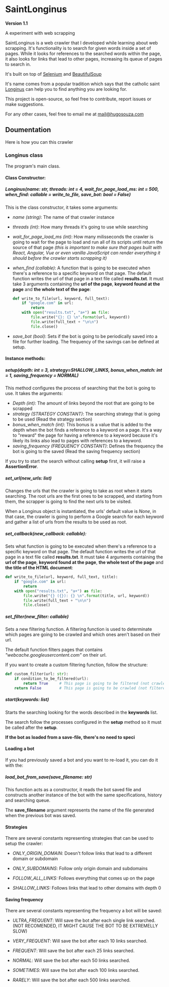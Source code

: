 # SaintLonginus

**Version 1.1**

 A experiment with web scrapping

SaintLonginus is a web crawler that I developed while learning about web scrapping. It's functionality is to search for given words inside a set of pages.
While it looks for references to the searched words within the page, it also looks for links that lead to other pages, increasing its queue of pages to search in.

It's built on top of [Selenium](https://www.selenium.dev/) and [BeautifulSoup](https://www.crummy.com/software/BeautifulSoup/bs4/doc/)

It's name comes from a popular tradition which says that the catholic saint [Longinus](https://en.wikipedia.org/wiki/Longinus) can help you to find anything you are looking for. 

This project is open-source, so feel free to contribute, report issues or make suggestions.

For any other cases, feel free to email me at [mail@hugosouza.com](mailto:mail@hugosouza.com)

## Doumentation

Here is how you can this crawler

### Longinus class

The program's main class.

#### Class Constructor:

##### Longinus(name: str, threads: int = 4, wait_for_page_load_ms: int = 500, when_find: callable = write_to_file, save_bot: bool = False)

This is the class constructor, it takes some arguments:

* *name (string)*: The name of that crawler instance

* *threads (int)*: How many threads it's going to use while searching

* *wait_for_page_load_ms (int)*:  How many milisseconds the crawler is going to wait for the page to load and run all of its scripts until return the source of that page *(this is important to make sure that pages built with React, Angular, Vue or even vanilla JavaScript can render everything it should before the crawler starts scrapping it)*

* *when_find (callable)*: A function that is going to be executed when there's a reference to a specific keyword on that page. The default function writes the url of that page in a text file called **results.txt**. It must take 3 arguments containing the **url of the page**, **keyword found at the page** and **the whole text of the page**:
  
  ```python
  def write_to_file(url, keyword, full_text):
      if "google.com" in url:
          return
      with open("results.txt", "a+") as file:
          file.write("{}: {} \n".format(url, keyword))
          file.write(full_text + "\n\n")
          file.close()
  ```

* *save_bot (bool)*: Sets if the bot is going to be periodically saved into a file for further loading. The frequency of the savings can be defined at setup.

#### Instance methods:

##### setup(depth: int = 3, strategy=SHALLOW_LINKS, bonus_when_match: int = 1, saving_frequency = NORMAL)

This method configures the process of searching that the bot is going to use. It takes the arguments:

* *Depth (int):* The amount of links beyond the root that are going to be scrapped
* *strategy (STRATEGY CONSTANT)*: The searching strategy that is going to be used (Read the strategy section) 
* *bonus_when_match (int)*: This bonus is a value that is added to the depth when the bot finds a reference to a keyword on a page. It's a way to "reward" the page for having a reference to a keyword because it's likely its links also lead to pages with references to a keyword.
* *saving_frequency (FREQUENCY CONSTANT)*: Defines the frequency the bot is going to the saved (Read the saving frequency section)

If you try to start the search without calling **setup** first, it will raise a **AssertionError**.

##### set_url(new_urls: list)

Changes the urls that the crawler is going to take as root when it starts searching. The root urls are the first ones to be scrapped, and starting from them, the scrapper is going to find the next urls to be visited.

When a Longinus object is instantiated, the urls' default value is *None*, in that case, the crawler is going to perform a Google search for each keyword and gather a list of urls from the results to be used as root.

##### set_callback(new_callback: callable):

Sets what function is going to be executed when there's a reference to a specific keyword on that page. The default function writes the url of that page in a text file called **results.txt**. It must take 4 arguments containing the **url of the page**, **keyword found at the page**, **the whole text of the page** and **the title of the HTML document**:

```python
def write_to_file(url, keyword, full_text, title):
    if "google.com" in url:
        return
    with open("results.txt", "a+") as file:
        file.write("{} ({}): {} \n".format(title, url, keyword))
        file.write(full_text + "\n\n")
        file.close()
```

##### set_filter(new_filter: callable)

Sets a new filtering function. A filtering function is used to determinate which pages are going to be crawled and which ones aren't based on their url.

The default function filters pages that contains *"webcache.googleusercontent.com"* on their url.

If you want to create a custom filtering function, follow the structure:

```python
def custom_filter(url: str):
    if condition_to_be_filtered(url):
        return True     # This page is going to be filtered (not crawled)
    return False        # This page is going to be crawled (not filtered)
```

##### start(keywords: list)

Starts the searching looking for the words described in the **keywords** list.

The search follow the processes configured in the **setup** method so it must be called after the **setup**.

**If the bot as loaded from a save-file, there's no need to speci**

#### Loading a bot

If you had previously saved a bot and you want to re-load it, you can do it with the:

##### load_bot_from_save(save_filename: str)

This function acts as a constructor, it reads the bot saved file and constructs another instance of the bot with the same specifications, history and searching queue.

The **save_filename** argument represents the name of the file generated when the previous bot was saved.

#### Strategies

There are several constants representing strategies that can be used to setup the crawler:

* *ONLY_ORIGIN_DOMAIN*: Doesn't follow links that lead to a different domain or subdomain

* *ONLY_SUBDOMAINS*: Follow only origin domain and subdomains

* *FOLLOW_ALL_LINKS:* Follows everything that comes up on the page

* *SHALLOW_LINKS:* Follows links that lead to other domains with depth 0

#### Saving frequency

There are several constants representing the frequency a bot will be saved:

* *ULTRA_FREQUENT*: Will save the bot after each single link searched. (NOT RECOMENDED, IT MIGHT CAUSE THE BOT TO BE EXTREMELLY SLOW)

* *VERY_FREQUENT*: Will save the bot after each 10 links searched.

* *FREQUENT*: Will save the bot after each 25 links searched.

* *NORMAL*: Will save the bot after each 50 links searched.

* *SOMETIMES*: Will save the bot after each 100 links searched.

* *RARELY*: Will save the bot after each 500 links searched.
